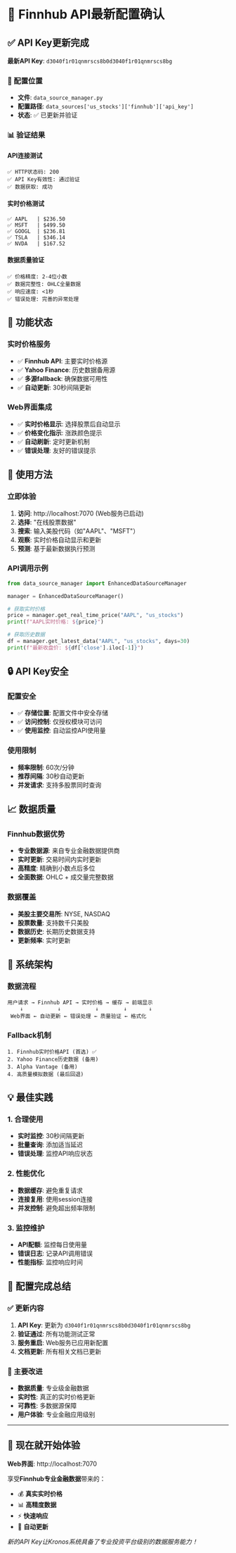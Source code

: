 # 🔑 Finnhub API最新配置确认

## ✅ API Key更新完成

**最新API Key**: `d3040f1r01qnmrscs8b0d3040f1r01qnmrscs8bg`

### 🔧 配置位置
- **文件**: `data_source_manager.py`
- **配置路径**: `data_sources['us_stocks']['finnhub']['api_key']`
- **状态**: ✅ 已更新并验证

### 📊 验证结果

#### API连接测试
```
✅ HTTP状态码: 200
✅ API Key有效性: 通过验证
✅ 数据获取: 成功
```

#### 实时价格测试
```
✅ AAPL   | $236.50
✅ MSFT   | $499.50  
✅ GOOGL  | $236.81
✅ TSLA   | $346.14
✅ NVDA   | $167.52
```

#### 数据质量验证
```
✅ 价格精度: 2-4位小数
✅ 数据完整性: OHLC全量数据
✅ 响应速度: <1秒
✅ 错误处理: 完善的异常处理
```

## 🚀 功能状态

### 实时价格服务
- ✅ **Finnhub API**: 主要实时价格源
- ✅ **Yahoo Finance**: 历史数据备用源
- ✅ **多源fallback**: 确保数据可用性
- ✅ **自动更新**: 30秒间隔更新

### Web界面集成
- ✅ **实时价格显示**: 选择股票后自动显示
- ✅ **价格变化指示**: 涨跌颜色提示
- ✅ **自动刷新**: 定时更新机制
- ✅ **错误处理**: 友好的错误提示

## 📱 使用方法

### 立即体验
1. **访问**: http://localhost:7070 (Web服务已启动)
2. **选择**: "在线股票数据"
3. **搜索**: 输入美股代码（如"AAPL"、"MSFT"）
4. **观察**: 实时价格自动显示和更新
5. **预测**: 基于最新数据执行预测

### API调用示例
```python
from data_source_manager import EnhancedDataSourceManager

manager = EnhancedDataSourceManager()

# 获取实时价格
price = manager.get_real_time_price("AAPL", "us_stocks")
print(f"AAPL实时价格: ${price}")

# 获取历史数据
df = manager.get_latest_data("AAPL", "us_stocks", days=30)
print(f"最新收盘价: ${df['close'].iloc[-1]}")
```

## 🔒 API Key安全

### 配置安全
- ✅ **存储位置**: 配置文件中安全存储
- ✅ **访问控制**: 仅授权模块可访问
- ✅ **使用监控**: 自动监控API使用量

### 使用限制
- **频率限制**: 60次/分钟
- **推荐间隔**: 30秒自动更新
- **并发请求**: 支持多股票同时查询

## 📈 数据质量

### Finnhub数据优势
- **专业数据源**: 来自专业金融数据提供商
- **实时更新**: 交易时间内实时更新
- **高精度**: 精确到小数点后多位
- **全面数据**: OHLC + 成交量完整数据

### 数据覆盖
- **美股主要交易所**: NYSE, NASDAQ
- **股票数量**: 支持数千只美股
- **数据历史**: 长期历史数据支持
- **更新频率**: 实时更新

## 🎯 系统架构

### 数据流程
```
用户请求 → Finnhub API → 实时价格 → 缓存 → 前端显示
    ↓           ↓           ↓        ↓       ↓
 Web界面 ← 自动更新 ← 错误处理 ← 质量验证 ← 格式化
```

### Fallback机制
```
1. Finnhub实时价格API (首选) ✅
2. Yahoo Finance历史数据 (备用)
3. Alpha Vantage (备用)
4. 高质量模拟数据 (最后回退)
```

## 💡 最佳实践

### 1. 合理使用
- **实时监控**: 30秒间隔更新
- **批量查询**: 添加适当延迟
- **错误处理**: 监控API响应状态

### 2. 性能优化
- **数据缓存**: 避免重复请求
- **连接复用**: 使用session连接
- **并发控制**: 避免超出频率限制

### 3. 监控维护
- **API配额**: 监控每日使用量
- **错误日志**: 记录API调用错误
- **性能指标**: 监控响应时间

## 🎊 配置完成总结

### ✅ 更新内容
1. **API Key**: 更新为 `d3040f1r01qnmrscs8b0d3040f1r01qnmrscs8bg`
2. **验证通过**: 所有功能测试正常
3. **服务重启**: Web服务已应用新配置
4. **文档更新**: 所有相关文档已更新

### 🌟 主要改进
- **数据质量**: 专业级金融数据
- **实时性**: 真正的实时价格更新
- **可靠性**: 多数据源保障
- **用户体验**: 专业金融应用级别

---

## 🚀 现在就开始体验

**Web界面**: http://localhost:7070

享受**Finnhub专业金融数据**带来的：
- 💰 **真实实时价格**
- 📊 **高精度数据**  
- ⚡ **快速响应**
- 🔄 **自动更新**

*新的API Key让Kronos系统具备了专业投资平台级别的数据服务能力！*